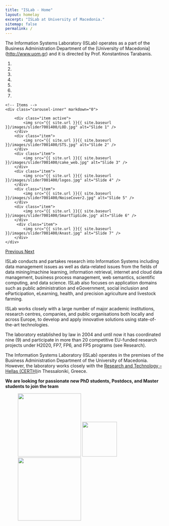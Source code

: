 ```yaml
---
title: "ISLab - Home"
layout: homelay
excerpt: "ISLab at University of Macedonia."
sitemap: false
permalink: /
---
```


The Information Systems Laboratory (ISLab) operates as a part of the Business Administration Department of the [University of Macedonia] (http://www.uom.gr) and it is directed by Prof. Konstantinos Tarabanis.


<div markdown="0" id="carousel" class="carousel slide" data-ride="carousel" data-interval="5000" data-pause="hover" >
    <!-- Menu -->
    <ol class="carousel-indicators">
        <li data-target="#carousel" data-slide-to="0" class="active"></li>
        <li data-target="#carousel" data-slide-to="1"></li>
        <li data-target="#carousel" data-slide-to="2"></li>
        <li data-target="#carousel" data-slide-to="3"></li>
        <li data-target="#carousel" data-slide-to="4"></li>
        <li data-target="#carousel" data-slide-to="5"></li>
        <li data-target="#carousel" data-slide-to="6"></li>
    </ol>

    <!-- Items -->
    <div class="carousel-inner" markdown="0">

        <div class="item active">
            <img src="{{ site.url }}{{ site.baseurl }}/images/slider7001400/LOD.jpg" alt="Slide 1" />
        </div>
        <div class="item">
            <img src="{{ site.url }}{{ site.baseurl }}/images/slider7001400/STS.jpg" alt="Slide 2" />
        </div>
        <div class="item">
            <img src="{{ site.url }}{{ site.baseurl }}/images/slider7001400/cake_web.jpg" alt="Slide 3" />
        </div>
        <div class="item">
            <img src="{{ site.url }}{{ site.baseurl }}/images/slider7001400/logos.jpg" alt="Slide 4" />
        </div>
        <div class="item">
            <img src="{{ site.url }}{{ site.baseurl }}/images/slider7001400/NoiseCover2.jpg" alt="Slide 5" />
        </div>
        <div class="item">
            <img src="{{ site.url }}{{ site.baseurl }}/images/slider7001400/SmartTipSide.jpg" alt="Slide 6" />
        </div>       
         <div class="item">
            <img src="{{ site.url }}{{ site.baseurl }}/images/slider7001400/Anast.jpg" alt="Slide 7" />
        </div>
    </div>
  <a class="left carousel-control" href="#carousel" role="button" data-slide="prev">
    <span class="glyphicon glyphicon-chevron-left" aria-hidden="true"></span>
    <span class="sr-only">Previous</span>
  </a>
  <a class="right carousel-control" href="#carousel" role="button" data-slide="next">
    <span class="glyphicon glyphicon-chevron-right" aria-hidden="true"></span>
    <span class="sr-only">Next</span>
  </a>
</div>


ISLab conducts and partakes research into Information Systems including data management issues as well as data-related issues from the fields of data mining/machine learning, information retrieval, internet and cloud data management, business process management, web semantics, scientific computing, and data science. ISLab also focuses on application domains such as public administration and eGovernment, social inclusion and eParticipation, eLearning, health, and precision agriculture and livestock farming.

ISLab works closely with a large number of major academic institutions, research centres, companies, and public organisations both locally and across Europe, to develop and apply innovative solutions using state-of-the-art technologies.

The laboratory established by law in 2004 and until now it has coordinated nine (9) and participate in more than 20 competitive EU-funded research projects under H2020, FP7, FP6, and FP5 programs (see Research).

The Information Systems Laboratory (ISLab) operates in the premises of the Business Administration Department of the University of Macedonia. However, the laboratory works closely with the [Research and Technology – Hellas (CERTH)](https://www.certh.gr)in Thessaloniki, Greece.

 **We are  looking for passionate new PhD students, Postdocs, and Master students to join the team** 


<figure class="fourth">
  <img src="{{ site.url }}{{ site.baseurl }}/images/logopic/islab.png" style="width: 200px">
  <img src="{{ site.url }}{{ site.baseurl }}/images/logopic/UOMLOGOEN.jpg" style="width: 110px">
  <img src="{{ site.url }}{{ site.baseurl }}/images/logopic/Certh-logo.png" style="width: 200px">
 
</figure>
